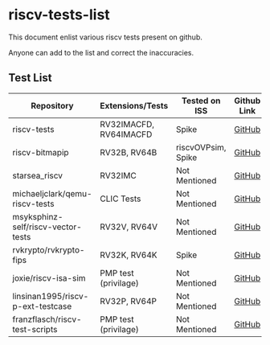# riscv-tests-list

This document enlist various riscv tests present on github.

Anyone can add to the list and correct the inaccuracies.

## Test List

Repository | Extensions/Tests | Tested on ISS | Github Link | Test Language
-------- | -------- | -------- | -------- | --------
riscv-tests  | RV32IMACFD, RV64IMACFD | Spike | [GitHub](https://github.com/riscv/riscv-tests) | C, Assembly
riscv-bitmapip  | RV32B, RV64B | riscvOVPsim, Spike | [GitHub](https://github.com/eroom1966/riscv-bitmanip) | C, Assembly
starsea_riscv  | RV32IMC | Not Mentioned | [GitHub](https://github.com/haogwb/starsea_riscv/tree/master/riscv-compliance-master/riscv-test-suite) | Assembly
michaeljclark/qemu-riscv-tests  | CLIC Tests | Not Mentioned | [GitHub](https://github.com/michaeljclark/qemu-riscv-tests/tree/master/qemu-tests) | Assembly
msyksphinz-self/riscv-vector-tests  | RV32V, RV64V | Not Mentioned | [GitHub](https://github.com/msyksphinz-self/riscv-vector-tests) | C/Assembly
rvkrypto/rvkrypto-fips  | RV32K, RV64K  | Spike | [GitHub](https://github.com/rvkrypto/rvkrypto-fips) | C
joxie/riscv-isa-sim  | PMP test (privilage) | Not Mentioned | [GitHub](https://github.com/joxie/riscv-isa-sim/tree/master/tests) | C
linsinan1995/riscv-p-ext-testcase  | RV32P, RV64P | Not Mentioned | [GitHub](https://github.com/linsinan1995/riscv-p-ext-testcase) | Assembly
franzflasch/riscv-test-scripts  | PMP test (privilage) | Not Mentioned | [GitHub](https://github.com/franzflasch/riscv-test-scripts/tree/main/pmp) | C
